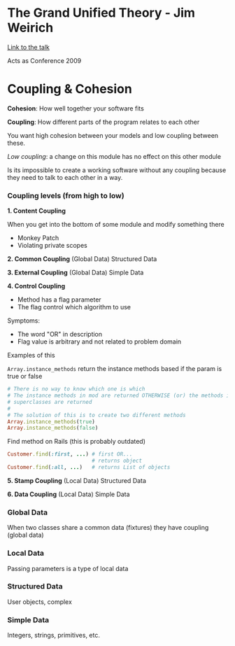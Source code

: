 # The Grand Unified Theory - Jim Weirich

[Link to the talk](https://www.youtube.com/watch?v=NLT7Qcn_PmI)

Acts as Conference 2009

# Coupling & Cohesion

**Cohesion**: How well together your software fits

**Coupling**: How different parts of the program relates to each other

You want high cohesion between your models and low coupling between these.

_Low coupling_: a change on this module has no effect on this other module

Is its impossible to create a working software without any coupling because they need to
talk to each other in a way.

### Coupling levels (from high to low)

**1. Content Coupling**

When you get into the bottom of some module and modify something there
- Monkey Patch
- Violating private scopes

**2. Common Coupling** (Global Data) Structured Data

**3. External Coupling** (Global Data) Simple Data

**4. Control Coupling**
- Method has a flag parameter
- The flag control which algorithm to use

Symptoms:
- The word "OR" in description
- Flag value is arbitrary and not related to problem domain

Examples of this

`Array.instance_methods` return the instance methods based if the param is true or false

```ruby
# There is no way to know which one is which
# The instance methods in mod are returned OTHERWISE (or) the methods in mod and mods
# superclasses are returned
#
# The solution of this is to create two different methods
Array.instance_methods(true)
Array.instance_methods(false)
```

Find method on Rails (this is probably outdated)
```ruby
Customer.find(:first, ...) # first OR...
                           # returns object
Customer.find(:all, ...)   # returns List of objects
```

**5. Stamp Coupling** (Local Data) Structured Data

**6. Data Coupling** (Local Data) Simple Data

### Global Data
When two classes share a common data (fixtures) they have coupling (global data)

### Local Data
Passing parameters is a type of local data

### Structured Data
User objects, complex

### Simple Data
Integers, strings, primitives, etc.

